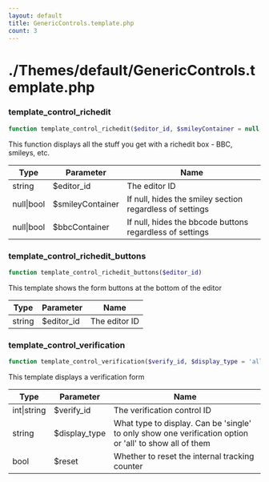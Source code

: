```yaml
---
layout: default
title: GenericControls.template.php
count: 3
---
```


# ./Themes/default/GenericControls.template.php

### template_control_richedit

```php
function template_control_richedit($editor_id, $smileyContainer = null, $bbcContainer = null)
```
This function displays all the stuff you get with a richedit box - BBC, smileys, etc.



Type|Parameter|Name
---|---|---
string|$editor_id|The editor ID
null&#124;bool|$smileyContainer|If null, hides the smiley section regardless of settings
null&#124;bool|$bbcContainer|If null, hides the bbcode buttons regardless of settings

### template_control_richedit_buttons

```php
function template_control_richedit_buttons($editor_id)
```
This template shows the form buttons at the bottom of the editor



Type|Parameter|Name
---|---|---
string|$editor_id|The editor ID

### template_control_verification

```php
function template_control_verification($verify_id, $display_type = 'all', $reset = false)
```
This template displays a verification form



Type|Parameter|Name
---|---|---
int&#124;string|$verify_id|The verification control ID
string|$display_type|What type to display. Can be 'single' to only show one verification option or 'all' to show all of them
bool|$reset|Whether to reset the internal tracking counter

